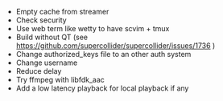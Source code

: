  * Empty cache from streamer
 * Check security
 * Use web term like wetty to have scvim + tmux
 * Build without QT (see https://github.com/supercollider/supercollider/issues/1736 )
 * Change authorized_keys file to an other auth system
 * Change username
 * Reduce delay
 * Try ffmpeg with libfdk_aac
 * Add a low latency playback for local playback if any
